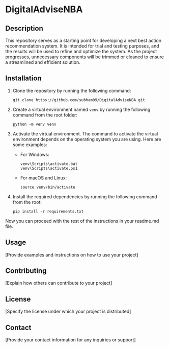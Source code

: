 # DigitalAdviseNBA

## Description
This repository serves as a starting point for developing a next best action recommendation system. It is intended for trial and testing purposes, and the results will be used to refine and optimize the system. As the project progresses, unnecessary components will be trimmed or cleaned to ensure a streamlined and efficient solution.

## Installation
1. Clone the repository by running the following command:
    ```
    git clone https://github.com/subham09/DigitalAdviseNBA.git
    ```

2. Create a virtual environment named `venv` by running the following command from the root folder:
    ```
    python -m venv venv
    ```

3. Activate the virtual environment. The command to activate the virtual environment depends on the operating system you are using. Here are some examples:
    - For Windows:
      ```
      venv\Scripts\activate.bat
      venv\Scripts\activate.ps1
      ```
    - For macOS and Linux:
      ```
      source venv/bin/activate
      ```

4. Install the required dependencies by running the following command from the root:
    ```
    pip install -r requirements.txt
    ```

Now you can proceed with the rest of the instructions in your readme.md file.

## Usage
[Provide examples and instructions on how to use your project]

## Contributing
[Explain how others can contribute to your project]

## License
[Specify the license under which your project is distributed]

## Contact
[Provide your contact information for any inquiries or support]